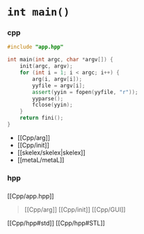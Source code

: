 # `int main()`

### cpp

```Cpp
#include "app.hpp"
```
```Cpp
int main(int argc, char *argv[]) {
	init(argc, argv);
    for (int i = 1; i < argc; i++) {
        arg(i, argv[i]);
        yyfile = argv[i];
        assert(yyin = fopen(yyfile, "r"));
		yyparse();
		fclose(yyin);
    }
    return fini();
}
```
- [[Cpp/arg]]
- [[Cpp/init]]
- [[skelex/skelex|skelex]]
- [[metaL/metaL]]

### hpp

### 

[[Cpp/app.hpp]]

> [[Cpp/arg]]
> [[Cpp/init]]
> [[Cpp/GUI]]

[[Cpp/hpp#std]]
[[Cpp/hpp#STL]]
